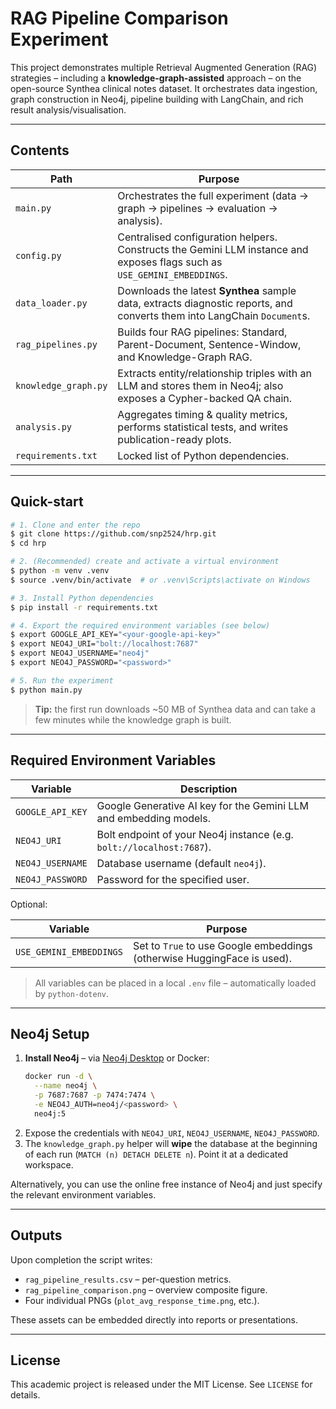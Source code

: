 # RAG Pipeline Comparison Experiment

This project demonstrates multiple Retrieval Augmented Generation (RAG) strategies – including a **knowledge-graph-assisted** approach – on the open-source Synthea clinical notes dataset. It orchestrates data ingestion, graph construction in Neo4j, pipeline building with LangChain, and rich result analysis/visualisation.

---

## Contents

| Path                 | Purpose                                                                                                                  |
| -------------------- | ------------------------------------------------------------------------------------------------------------------------ |
| `main.py`            | Orchestrates the full experiment (data → graph → pipelines → evaluation → analysis).                                     |
| `config.py`          | Centralised configuration helpers. Constructs the Gemini LLM instance and exposes flags such as `USE_GEMINI_EMBEDDINGS`. |
| `data_loader.py`     | Downloads the latest **Synthea** sample data, extracts diagnostic reports, and converts them into LangChain `Document`s. |
| `rag_pipelines.py`   | Builds four RAG pipelines: Standard, Parent-Document, Sentence-Window, and Knowledge-Graph RAG.                          |
| `knowledge_graph.py` | Extracts entity/relationship triples with an LLM and stores them in Neo4j; also exposes a Cypher-backed QA chain.        |
| `analysis.py`        | Aggregates timing & quality metrics, performs statistical tests, and writes publication-ready plots.                     |
| `requirements.txt`   | Locked list of Python dependencies.                                                                                      |

---

## Quick-start

```bash
# 1. Clone and enter the repo
$ git clone https://github.com/snp2524/hrp.git
$ cd hrp

# 2. (Recommended) create and activate a virtual environment
$ python -m venv .venv
$ source .venv/bin/activate  # or .venv\Scripts\activate on Windows

# 3. Install Python dependencies
$ pip install -r requirements.txt

# 4. Export the required environment variables (see below)
$ export GOOGLE_API_KEY="<your-google-api-key>"
$ export NEO4J_URI="bolt://localhost:7687"
$ export NEO4J_USERNAME="neo4j"
$ export NEO4J_PASSWORD="<password>"

# 5. Run the experiment
$ python main.py
```

> **Tip:** the first run downloads ~50 MB of Synthea data and can take a few minutes while the knowledge graph is built.

---

## Required Environment Variables

| Variable         | Description                                                          |
| ---------------- | -------------------------------------------------------------------- |
| `GOOGLE_API_KEY` | Google Generative AI key for the Gemini LLM and embedding models.    |
| `NEO4J_URI`      | Bolt endpoint of your Neo4j instance (e.g. `bolt://localhost:7687`). |
| `NEO4J_USERNAME` | Database username (default `neo4j`).                                 |
| `NEO4J_PASSWORD` | Password for the specified user.                                     |

Optional:

| Variable                | Purpose                                                                 |
| ----------------------- | ----------------------------------------------------------------------- |
| `USE_GEMINI_EMBEDDINGS` | Set to `True` to use Google embeddings (otherwise HuggingFace is used). |

> All variables can be placed in a local `.env` file – automatically loaded by `python-dotenv`.

---

## Neo4j Setup

1. **Install Neo4j** – via [Neo4j Desktop](https://neo4j.com/download/) or Docker:
   ```bash
   docker run -d \
     --name neo4j \
     -p 7687:7687 -p 7474:7474 \
     -e NEO4J_AUTH=neo4j/<password> \
     neo4j:5
   ```
2. Expose the credentials with `NEO4J_URI`, `NEO4J_USERNAME`, `NEO4J_PASSWORD`.
3. The `knowledge_graph.py` helper will **wipe** the database at the beginning of each run (`MATCH (n) DETACH DELETE n`). Point it at a dedicated workspace.

Alternatively, you can use the online free instance of Neo4j and just specify the relevant environment variables.

---

## Outputs

Upon completion the script writes:

- `rag_pipeline_results.csv` – per-question metrics.
- `rag_pipeline_comparison.png` – overview composite figure.
- Four individual PNGs (`plot_avg_response_time.png`, etc.).

These assets can be embedded directly into reports or presentations.

---

## License

This academic project is released under the MIT License. See `LICENSE` for details.
